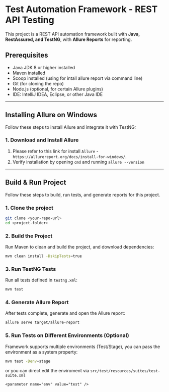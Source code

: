 # Test Automation Framework - REST API Testing

This project is a REST API automation framework built with **Java, RestAssured, and TestNG**, with **Allure Reports** for reporting.

## Prerequisites

- Java JDK 8 or higher installed
- Maven installed
- Scoop installed (using for intall allure report via command line)
- Git (for cloning the repo)
- Node.js (optional, for certain Allure plugins)
- IDE: IntelliJ IDEA, Eclipse, or other Java IDE

---

## Installing Allure on Windows

Follow these steps to install Allure and integrate it with TestNG:

### 1. Download and Install Allure

1. Please refer to this link for install `Allure` -  `https://allurereport.org/docs/install-for-windows/`.
2. Verify installation by opening `cmd` and running `allure --version`

---

## Build & Run Project
Follow these steps to build, run tests, and generate reports for this project.

### 1. Clone the project
```bash
git clone <your-repo-url>
cd <project-folder>
```

### 2. Build the Project

Run Maven to clean and build the project, and download dependencies:

```bash
mvn clean install -DskipTests=true 
```

### 3. Run TestNG Tests

Run all tests defined in `testng.xml`:

```bash
mvn test
```

### 4. Generate Allure Report

After tests complete, generate and open the Allure report:

```bash
allure serve target/allure-report
```

### 5. Run Tests on Different Environments (Optional)

Framework supports multiple environments (Test/Stage), you can pass the environment as a system property:

```bash
mvn test -Denv=stage
```

or you can direct edit the enviroment via `src/test/resources/suites/test-suite.xml`

```
<parameter name="env" value="test" />
```
